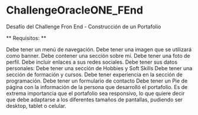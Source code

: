 # ChallengeOracleONE_FEnd
Desafío del Challenge Fron End - Construcción de un Portafolio

** Requisitos: **

Debe tener un menú de navegación.
Debe tener una imagen que se utilizará como banner.
Debe contener una sección sobre mí.
Debe tener una foto de perfil.
Debe incluir enlaces a sus redes sociales.
Debe tener sus datos personales:
Debe tener una sección de Hobbies y Soft Skills
Debe tener una sección de formación y cursos.
Debe tener experiencia en la sección de programación.
Debe tener un formulario de contacto
Debe tener un Pie de página con la información de la persona que desarrolló el portafolio.
Es de extrema importancia que el portafolio sea responsivo, lo que quiere decir que debe adaptarse a los diferentes tamaños de pantallas, pudiendo ser desktop, tablet o celular.
